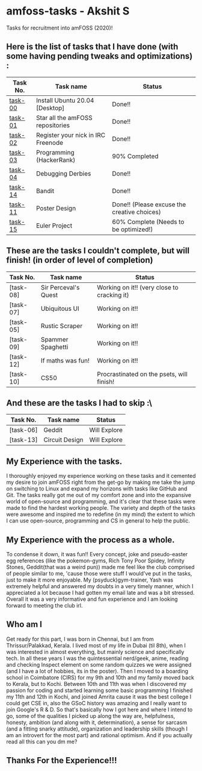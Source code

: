 # amfoss-tasks - Akshit S
Tasks for recruitment into amFOSS (2020)!

## Here is the list of tasks that I have done (with some having pending tweaks and optimizations) :

| Task No. | Task name | Status |
|----------|-----------|--------|
| [task-00](amfoss-tasks/task-00) | Install Ubuntu 20.04 [Desktop] | Done!!|
| [task-01](amfoss-tasks/task-01) | Star all the amFOSS repositories | Done!!|
| [task-02](amfoss-tasks/task-02) | Register your nick in IRC Freenode | Done!!|
| [task-03](amfoss-tasks/task-03) | Programming (HackerRank) | 90% Completed |
| [task-04](amfoss-tasks/task-04) | Debugging Derbies | Done!!|
| [task-14](amfoss-tasks/task-14) | Bandit | Done!!|
| [task-11](amfoss-tasks/task-11)  | Poster Design | Done!! (Please excuse the creative choices)|
| [task-15](amfoss-tasks/task-15) | Euler Project | 60% Complete (Needs to be optimized!)|

## These are the tasks I couldn't complete, but will finish! (in order of level of completion)
| Task No. | Task name | Status |
|----------|-----------|--------|
| [task-08] | Sir Perceval's Quest | Working on it!! (very close to cracking it)|
| [task-07] | Ubiquitous UI | Working on it!!|
| [task-05] | Rustic Scraper | Working on it!!|
| [task-09] | Spammer Spaghetti | Working on it!!|
| [task-12] | If maths was fun! | Working on it!!|
| [task-10] | CS50 | Procrastinated on the psets, will finish!|

## And these are the tasks I had to skip :\
| Task No. | Task name | Status |
|----------|-----------|--------|
| [task-06] | Geddit | Will Explore |
| [task-13] | Circuit Design | Will Explore |

## My Experience with the tasks.
I thoroughly enjoyed my experience working on these tasks and it cemented my desire to join amFOSS right from the get-go by making me take the jump on switching to Linux and expand my horizons with tasks like GitHub and Git. The tasks really got me out of my comfort zone and into the expansive world of open-source and programming, and it's clear that these tasks were made to find the hardest working people. The variety and depth of the tasks were awesome and inspired me to redefine (in my mind) the extent to which I can use open-source, programming and CS in general to help the public.

## My Experience with the process as a whole.
To condense it down, it was fun!! Every concept, joke and pseudo-easter egg references (like the pokemon-gyms, Rich Tony Poor Spidey, Infinity Stones, Geddit(that was a weird pun)) made me feel like the club comprised of people similar to me, 'cause those were stuff I would've put in the tasks, just to make it more enjoyable. My (psyduck)gym-trainer, Yash was extremely helpful and answered my doubts in a very timely manner, which I appreciated a lot because I had gotten my email late and was a bit stressed. Overall it was a very informative and fun experience and I am looking forward to meeting the club irl.

## Who am I
Get ready for this part, I was born in Chennai, but I am from Thrissur/Palakkad, Kerala. I lived most of my life in Dubai (til 8th), when I was interested in almost everything, but mainly science and specifically tech. 
In all these years I was the quintessential nerd/geek, anime, reading and checking Inspect element on some random quizzes we were assigned (and I have a lot of hobbies, its in the poster). 
Then I moved to a boarding school in Coimbatore (CIRS) for my 9th and 10th and my family moved back to Kerala, but to Kochi. 
Between 10th and 11th was when I discovered my passion for coding and started learning some basic programming 
I finished my 11th and 12th in Kochi, and joined Amrita cause it was the best college I could get CSE in, also the GSoC history was amazing and I really want to join Google's R & D.
So that's basically how I got here and where I intend to go, some of the qualities I picked up along the way are, helpfulness, honesty, ambition (and along with it, determination), a sense for sarcasm (and a fitting snarky attitude), organization and leadership skills (though I am an introvert for the most part) and rational optimism. And if you actually read all this can you dm me?


## Thanks For the Experience!!!
